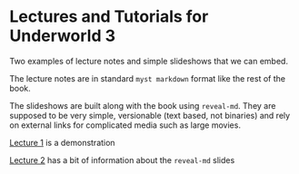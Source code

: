 # Lectures and Tutorials for Underworld 3

Two examples of lecture notes and simple slideshows that we can embed.

The lecture notes are in standard `myst markdown` format like the rest of the book.

The slideshows are built along with the book using `reveal-md`. They are supposed to 
be very simple, versionable (text based, not binaries) and rely on external links for
complicated media such as large movies. 

[Lecture 1](Lecture_example_1) is a demonstration

[Lecture 2](Lecture_example_2) has a bit of information about the `reveal-md` slides 